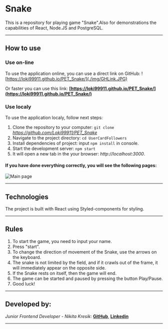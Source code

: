 # Snake

This is a repository for playing game "Snake".Also for demonstrations the capabilities of React, Node.JS and PostgreSQL.
***

## How to use

### Use on-line

To use the application online, you can use a direct link on GitHub:
![https://loki99911.github.io/PET_Snake/](./img/GHLink.JPG)

 Or faster you can use this link: **[https://loki99911.github.io/PET_Snake/](https://loki99911.github.io/PET_Snake/)**
 

### Use localy

To use the application localy, follow next steps:

1. Clone the repository to your computer: `git clone` *https://github.com/Loki99911/PET_Snake*
2. Navigate to the project directory: `cd UserCardFollowers`
3. Install dependencies of project: input `npm install` in console.
4. Start the development server: `npm start`
5. It will open a new tab in the your browser: *http://localhost:3000*.

#### If you have done everything correctly, you will see the following pages:
![Main page](./img/MainPage.JPG)
***

## Technologies

The project is built with React using Styled-components for styling.
***

## Rules

1. To start the game, you need to input your name.
2. Press "start".
3. To change the direction of movement of the Snake, use the arrows on the keyboard.
4. The snake is not limited by the field, and if it crawls out of the frame, it will immediately appear on the opposite side.
5. If the Snake rests on itself, then the game will end.
6. The game can be started and paused by pressing the button Play/Pause.
6. Good luck!
***

## Developed by:
_Junior Frontend Developer - Nikita Kresik_:
**[GitHub](https://github.com/Loki99911)**,
**[Linkedin](https://www.linkedin.com/feed/)**
***